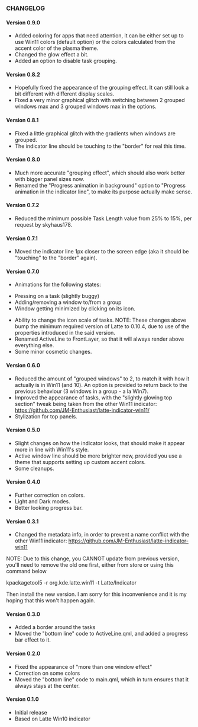 ### CHANGELOG

#### Version 0.9.0

* Added coloring for apps that need attention, it can be either set up to use Win11 colors (default option) or the colors calculated from the accent color of the plasma theme.
* Changed the glow effect a bit.
* Added an option to disable task grouping.

#### Version 0.8.2

* Hopefully fixed the appearance of the grouping effect. It can still look a bit different with different display scales.
* Fixed a very minor graphical glitch with switching between 2 grouped windows max and 3 grouped windows max in the options.

#### Version 0.8.1

* Fixed a little graphical glitch with the gradients when windows are grouped.
* The indicator line should be touching to the "border" for real this time.

#### Version 0.8.0

* Much more accurate "grouping effect", which should also work better with bigger panel sizes now.
* Renamed the "Progress animation in background" option to "Progress animation in the indicator line", to make its purpose actually make sense.

#### Version 0.7.2

* Reduced the minimum possible Task Length value from 25% to 15%, per request by skyhaus178.

#### Version 0.7.1

* Moved the indicator line 1px closer to the screen edge (aka it should be "touching" to the "border" again).

#### Version 0.7.0

* Animations for the following states:
 - Pressing on a task (slightly buggy)
 - Adding/removing a window to/from a group
 - Window getting minimized by clicking on its icon.
* Ability to change the icon scale of tasks.
NOTE: These changes above bump the minimum required version of Latte to 0.10.4, due to use of the properties introduced in the said version.
* Renamed ActiveLine to FrontLayer, so that it will always render above everything else.
* Some minor cosmetic changes.

#### Version 0.6.0

* Reduced the amount of "grouped windows" to 2, to match it with how it actually is in Win11 (and 10).
An option is provided to return back to the previous behaviour (3 windows in a group - a la Win7).
* Improved the appearance of tasks, with the "slightly glowing top section" tweak being taken from the other Win11 indicator: https://github.com/JM-Enthusiast/latte-indicator-win11/
* Stylization for top panels.

#### Version 0.5.0

* Slight changes on how the indicator looks, that should make it appear more in line with Win11's style.
* Active window line should be more brighter now, provided you use a theme that supports setting up custom accent colors.
* Some cleanups.

#### Version 0.4.0

* Further correction on colors.
* Light and Dark modes.
* Better looking progress bar.

#### Version 0.3.1

* Changed the metadata info, in order to prevent a name conflict with the other Win11 indicator: https://github.com/JM-Enthusiast/latte-indicator-win11

NOTE: Due to this change, you CANNOT update from previous version, you'll need to remove the old one first, either from store or using this command below

kpackagetool5 -r org.kde.latte.win11 -t Latte/Indicator

Then install the new version. I am sorry for this inconvenience and it is my hoping that this won't happen again.

#### Version 0.3.0

* Added a border around the tasks
* Moved the "bottom line" code to ActiveLine.qml, and added a progress bar effect to it.

#### Version 0.2.0

* Fixed the appearance of "more than one window effect"
* Correction on some colors
* Moved the "bottom line" code to main.qml, which in turn ensures that it always stays at the center.

#### Version 0.1.0

* Initial release
* Based on Latte Win10 indicator

